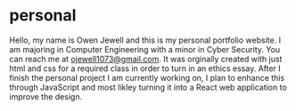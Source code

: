 # personal
Hello, my name is Owen Jewell and this is my personal portfolio website.
I am majoring in Computer Engineering with a minor in Cyber Security.
You can reach me at ojewell1073@gmail.com.
It was orginally created with just html and css for a required class in order to turn in an ethics essay.
After I finish the personal project I am currently working on, I plan to enhance this through JavaScript and most likley turning it into a React web application to improve the design.
